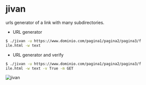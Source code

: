 # jivan                                                       

urls generator of a link with many subdirectories.            
                                                              
- URL generator                                               
```sh                                                         
$ ./jivan -u https://www.dominio.com/pagina1/pagina2/pagina3/f
ile.html -w text                                              
```                                                           
- URL generator and verify                                    
```sh                                                         
$ ./jivan -u https://www.dominio.com/pagina1/pagina2/pagina3/f
ile.html -w text -v True -m GET                               
```                                                           
![jivan](https://raw.githubusercontent.com/crhystamils/jivan/master/jivan.png)
